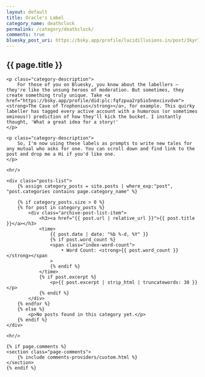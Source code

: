 ```yaml
---
layout: default
title: Oracle's Label
category_name: deathclock
permalink: /category/deathclock/
comments: true
bluesky_post_uri: https://bsky.app/profile/lucidillusions.in/post/3kyr7qa7dcs2w
---
```


<div class="category-page">
    <h2 class="category-title">{{ page.title }}</h2>

    <p class="category-description">
        For those of you on Bluesky, you know about the labellers – they're like the unsung heroes of moderation. But sometimes, they create something truly unique. Take <a href="https://bsky.app/profile/did:plc:fqfzpua2rp5io5nmxcixvdvm"><strong>The Cave of Trophonius</strong></a>, for example. This quirky labeller has tagged every active account with a humorous (or sometimes ominous!) prediction of how they'll kick the bucket. I instantly thought, 'What a great idea for a story!'
    </p>

    <p class="category-description">
        So, I'm now using these labels as prompts to write new tales for any mutual who asks for one. You can scroll down and find link to the post and drop me a Hi if you'd like one.
    </p>

    <hr/>

    <div class="posts-list">
        {% assign category_posts = site.posts | where_exp:"post", "post.categories contains page.category_name" %}

        {% if category_posts.size > 0 %}
        {% for post in category_posts %}
            <div class="archive-post-list-item">
                <h3><a href="{{ post.url | relative_url }}">{{ post.title }}</a></h3>
                <time>
                    {{ post.date | date: "%b %-d, %Y" }}
                    {% if post.word_count %}
                    <span class="index-word-count">
                        • Word Count: <strong>{{ post.word_count }}</strong></span
                    >
                    {% endif %}
                </time>
                {% if post.excerpt %}
                    <p>{{ post.excerpt | strip_html | truncatewords: 30 }}</p>
                {% endif %}
            </div>
        {% endfor %}
        {% else %}
            <p>No posts found in this category yet.</p>
        {% endif %}
    </div>

    <hr/>

    {% if page.comments %}
    <section class="page-comments">
        {% include comments-providers/custom.html %}
    </section>
    {% endif %}

</div>
